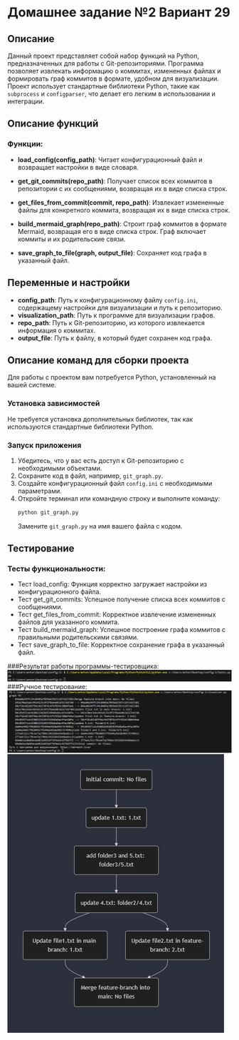 # Домашнее задание №2 Вариант 29

## Описание
Данный проект представляет собой набор функций на Python, предназначенных для работы с Git-репозиториями. Программа позволяет извлекать информацию о коммитах, измененных файлах и формировать граф коммитов в формате, удобном для визуализации. Проект использует стандартные библиотеки Python, такие как `subprocess` и `configparser`, что делает его легким в использовании и интеграции.

## Описание функций

### Функции:
- **load_config(config_path)**: Читает конфигурационный файл и возвращает настройки в виде словаря.
  
- **get_git_commits(repo_path)**: Получает список всех коммитов в репозитории с их сообщениями, возвращая их в виде списка строк.

- **get_files_from_commit(commit, repo_path)**: Извлекает измененные файлы для конкретного коммита, возвращая их в виде списка строк.

- **build_mermaid_graph(repo_path)**: Строит граф коммитов в формате Mermaid, возвращая его в виде списка строк. Граф включает коммиты и их родительские связи.

- **save_graph_to_file(graph, output_file)**: Сохраняет код графа в указанный файл.

## Переменные и настройки
- **config_path**: Путь к конфигурационному файлу `config.ini`, содержащему настройки для визуализации и путь к репозиторию.
- **visualization_path**: Путь к программе для визуализации графов.
- **repo_path**: Путь к Git-репозиторию, из которого извлекается информация о коммитах.
- **output_file**: Путь к файлу, в который будет сохранен код графа.

## Описание команд для сборки проекта
Для работы с проектом вам потребуется Python, установленный на вашей системе.

### Установка зависимостей
Не требуется установка дополнительных библиотек, так как используются стандартные библиотеки Python.

### Запуск приложения
1. Убедитесь, что у вас есть доступ к Git-репозиторию с необходимыми объектами.
2. Сохраните код в файл, например, `git_graph.py`.
3. Создайте конфигурационный файл `config.ini` с необходимыми параметрами.
4. Откройте терминал или командную строку и выполните команду:
   ```bash
   python git_graph.py
   ```
   Замените `git_graph.py` на имя вашего файла с кодом.


## Тестирование
### Тесты функциональности:
- Тест load_config: Функция корректно загружает настройки из конфигурационного файла.
- Тест get_git_commits: Успешное получение списка всех коммитов с сообщениями.
- Тест get_files_from_commit: Корректное извлечение измененных файлов для указанного коммита.
- Тест build_mermaid_graph: Успешное построение графа коммитов с правильными родительскими связями.
- Тест save_graph_to_file: Корректное сохранение графа в указанный файл.

###Результат работы программы-тестировщика:
![](https://github.com/AntoshkA-30I/config-2/blob/main/images/test%20program.png) 
###Ручное тестирование:
![](https://github.com/AntoshkA-30I/config-2/blob/main/images/test.png)
![](https://github.com/AntoshkA-30I/config-2/blob/main/images/test%20graph.png)

